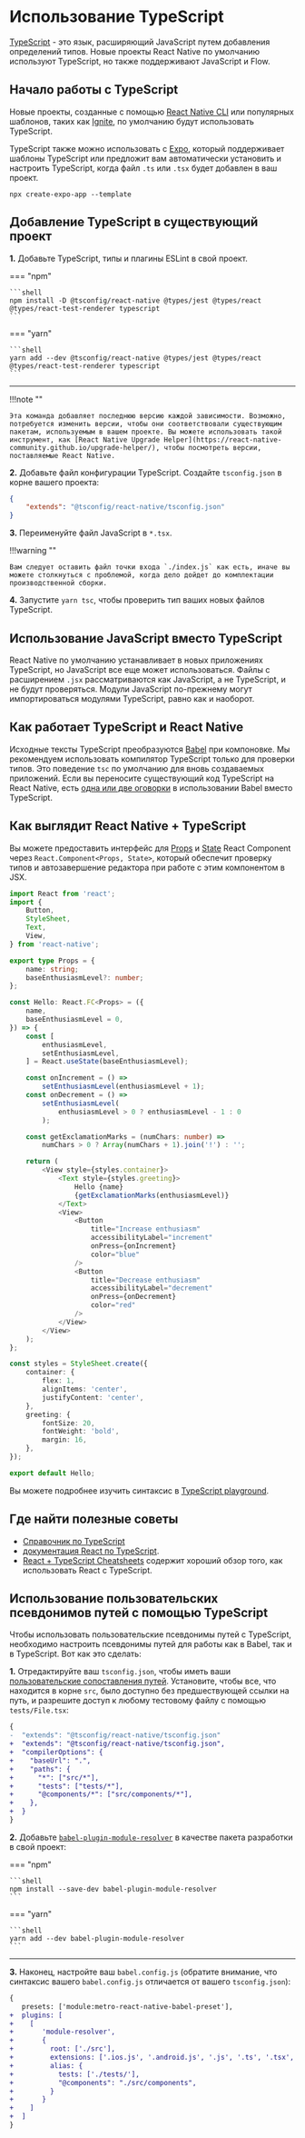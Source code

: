 # Использование TypeScript

[TypeScript](https://www.typescriptlang.org/) - это язык, расширяющий JavaScript путем добавления определений типов. Новые проекты React Native по умолчанию используют TypeScript, но также поддерживают JavaScript и Flow.

## Начало работы с TypeScript

Новые проекты, созданные с помощью [React Native CLI](/docs/environment-setup#creating-a-new-application) или популярных шаблонов, таких как [Ignite][ignite], по умолчанию будут использовать TypeScript.

TypeScript также можно использовать с [Expo][expo], который поддерживает шаблоны TypeScript или предложит вам автоматически установить и настроить TypeScript, когда файл `.ts` или `.tsx` будет добавлен в ваш проект.

```shell
npx create-expo-app --template
```

## Добавление TypeScript в существующий проект

**1.** Добавьте TypeScript, типы и плагины ESLint в свой проект.

=== "npm"

    ```shell
    npm install -D @tsconfig/react-native @types/jest @types/react @types/react-test-renderer typescript
    ```

=== "yarn"

    ```shell
    yarn add --dev @tsconfig/react-native @types/jest @types/react @types/react-test-renderer typescript
    ```

---

!!!note ""

    Эта команда добавляет последнюю версию каждой зависимости. Возможно, потребуется изменить версии, чтобы они соответствовали существующим пакетам, используемым в вашем проекте. Вы можете использовать такой инструмент, как [React Native Upgrade Helper](https://react-native-community.github.io/upgrade-helper/), чтобы посмотреть версии, поставляемые React Native.

**2.** Добавьте файл конфигурации TypeScript. Создайте `tsconfig.json` в корне вашего проекта:

```json
{
    "extends": "@tsconfig/react-native/tsconfig.json"
}
```

**3.** Переименуйте файл JavaScript в `*.tsx`.

!!!warning ""

    Вам следует оставить файл точки входа `./index.js` как есть, иначе вы можете столкнуться с проблемой, когда дело дойдет до комплектации производственной сборки.

**4.** Запустите `yarn tsc`, чтобы проверить тип ваших новых файлов TypeScript.

## Использование JavaScript вместо TypeScript

React Native по умолчанию устанавливает в новых приложениях TypeScript, но JavaScript все еще может использоваться. Файлы с расширением `.jsx` рассматриваются как JavaScript, а не TypeScript, и не будут проверяться. Модули JavaScript по-прежнему могут импортироваться модулями TypeScript, равно как и наоборот.

## Как работает TypeScript и React Native

Исходные тексты TypeScript преобразуются [Babel][babel] при компоновке. Мы рекомендуем использовать компилятор TypeScript только для проверки типов. Это поведение `tsc` по умолчанию для вновь создаваемых приложений. Если вы переносите существующий код TypeScript на React Native, есть [одна или две оговорки][babel-7-caveats] в использовании Babel вместо TypeScript.

## Как выглядит React Native + TypeScript

Вы можете предоставить интерфейс для [Props](props) и [State](state) React Component через `React.Component<Props, State>`, который обеспечит проверку типов и автозавершение редактора при работе с этим компонентом в JSX.

```ts title="components/Hello.tsx"
import React from 'react';
import {
    Button,
    StyleSheet,
    Text,
    View,
} from 'react-native';

export type Props = {
    name: string;
    baseEnthusiasmLevel?: number;
};

const Hello: React.FC<Props> = ({
    name,
    baseEnthusiasmLevel = 0,
}) => {
    const [
        enthusiasmLevel,
        setEnthusiasmLevel,
    ] = React.useState(baseEnthusiasmLevel);

    const onIncrement = () =>
        setEnthusiasmLevel(enthusiasmLevel + 1);
    const onDecrement = () =>
        setEnthusiasmLevel(
            enthusiasmLevel > 0 ? enthusiasmLevel - 1 : 0
        );

    const getExclamationMarks = (numChars: number) =>
        numChars > 0 ? Array(numChars + 1).join('!') : '';

    return (
        <View style={styles.container}>
            <Text style={styles.greeting}>
                Hello {name}
                {getExclamationMarks(enthusiasmLevel)}
            </Text>
            <View>
                <Button
                    title="Increase enthusiasm"
                    accessibilityLabel="increment"
                    onPress={onIncrement}
                    color="blue"
                />
                <Button
                    title="Decrease enthusiasm"
                    accessibilityLabel="decrement"
                    onPress={onDecrement}
                    color="red"
                />
            </View>
        </View>
    );
};

const styles = StyleSheet.create({
    container: {
        flex: 1,
        alignItems: 'center',
        justifyContent: 'center',
    },
    greeting: {
        fontSize: 20,
        fontWeight: 'bold',
        margin: 16,
    },
});

export default Hello;
```

Вы можете подробнее изучить синтаксис в [TypeScript playground][tsplay].

## Где найти полезные советы

-   [Справочник по TypeScript][ts-handbook]
-   [документация React по TypeScript](https://reactjs.org/docs/static-type-checking.html#typescript).
-   [React + TypeScript Cheatsheets][cheat] содержит хороший обзор того, как использовать React с TypeScript.

## Использование пользовательских псевдонимов путей с помощью TypeScript

Чтобы использовать пользовательские псевдонимы путей с TypeScript, необходимо настроить псевдонимы путей для работы как в Babel, так и в TypeScript. Вот как это сделать:

**1.** Отредактируйте ваш `tsconfig.json`, чтобы иметь ваши [пользовательские сопоставления путей][path-map]. Установите, чтобы все, что находится в корне `src`, было доступно без предшествующей ссылки на путь, и разрешите доступ к любому тестовому файлу с помощью `tests/File.tsx`:

```diff
{
-  "extends": "@tsconfig/react-native/tsconfig.json"
+  "extends": "@tsconfig/react-native/tsconfig.json",
+  "compilerOptions": {
+    "baseUrl": ".",
+    "paths": {
+      "*": ["src/*"],
+      "tests": ["tests/*"],
+      "@components/*": ["src/components/*"],
+    },
+  }
}
```

**2.** Добавьте [`babel-plugin-module-resolver`][bpmr] в качестве пакета разработки в свой проект:

=== "npm"

    ```shell
    npm install --save-dev babel-plugin-module-resolver
    ```

=== "yarn"

    ```shell
    yarn add --dev babel-plugin-module-resolver
    ```

---

**3.** Наконец, настройте ваш `babel.config.js` (обратите внимание, что синтаксис вашего `babel.config.js` отличается от вашего `tsconfig.json`):

```diff
{
   presets: ['module:metro-react-native-babel-preset'],
+  plugins: [
+    [
+       'module-resolver',
+       {
+         root: ['./src'],
+         extensions: ['.ios.js', '.android.js', '.js', '.ts', '.tsx', '.json'],
+         alias: {
+           tests: ['./tests/'],
+           "@components": "./src/components",
+         }
+       }
+    ]
+  ]
}
```

[ts-template]: https://github.com/react-native-community/react-native-template-typescript
[babel]: /docs/javascript-environment#javascript-syntax-transformers
[babel-7-caveats]: https://babeljs.io/docs/en/next/babel-plugin-transform-typescript
[cheat]: https://github.com/typescript-cheatsheets/react-typescript-cheatsheet#reacttypescript-cheatsheets
[ts-handbook]: https://www.typescriptlang.org/docs/handbook/intro.html
[path-map]: https://www.typescriptlang.org/docs/handbook/module-resolution.html#path-mapping
[bpmr]: https://github.com/tleunen/babel-plugin-module-resolver
[expo]: https://expo.io
[ignite]: https://github.com/infinitered/ignite
[tsplay]: https://www.typescriptlang.org/play?strictNullChecks=false&jsx=3#code/JYWwDg9gTgLgBAJQKYEMDG8BmUIjgcilQ3wG4BYAKFEljgG8AhAVxhggDsAaOAZRgCeAGyS8AFkiQweAFSQAPaXABqwJAHcAvnGy4CRdDAC0HFDGAA3JGSpUFteILBI4ABRxgAznAC8DKnBwpiBIAFxwnjBQwBwA5hSUgQBGKJ5IAKIcMGLMnsCpIAAySFZCAPzhHMwgSUhQCZq2lGickXAAEkhCQhDhyIYAdABiAMIAPO4QXgB8vnAAFPRBKCE8KWmZ2bn5nkUlXXMADHCaAJS+s-QBcC0cbQDaSFk5eQXFpTxpMJsvO3ulAF05v0MANcqIYGYkPN1hlnts3vshKcEtdbm1OABJDhoIghLJzebnHyzL4-BG7d5deZPLavSlIuAAajgAEYUWjWvBOAARJC4pD4+B+IkXCJScn0-7U2m-RGlOCzY5lOCyinSoRwIxsuDhQ4cyicu7wWIS+RoIQrMzATgAWRQUAA1t4RVUQCMxA7PJVqrUoMTZm6PV7FXBlXAAIJQKAoATzIOeqDeFnsgYAKwgMXm+AAhPhzuF8DZDYk4EQYMwoBwFtdAmNVBoIoIRD56JFhEhPANbpCYnVNNNa4E4GM5Iomx3W+2RF3YkQpDFYgOh8OOl0evR8ARGqXV4F6MEkDu98P6KbvubLSBrXaHc6afCpVTkce92MAPRjmCD3fD+tqdQfxPOsWDYTgVz3cwYBbAAibEBVSFw1SlGCINXdA0E7PIkmAIRgEEQoUFqIQfBgmIBSFVDfxPTh3Cw1ssRxPFaVfYCbggHooFIpIhGYJAqLY98gOAsZQPYDg0OHKDYL5BC0lVR8-gEti4AwrDgBwvCCKIrpSIAE35ZismUtjaKITxPAYjhZKMmBWOAlpONIog9JMvchIgj8G0AocvIA4SDU0VFmi5CcZzmfgO3ESQYG7AwYGhK5Sx7FA+ygcIktXTARHkcJWS4IcUDw2IOExBKQG9OAYMwrI6hggrfzTXJzEwAQRk4BKsnCaraTq65NAawI5xixcMqHTAOt4YAAC8wjgAAmQ5BuHCasgAdSQYBYjEGBCySDi9PwZbAmvKBYhiPKADZloGqgzmC+xoHgAzMBQZghHgTpuggBIgA
